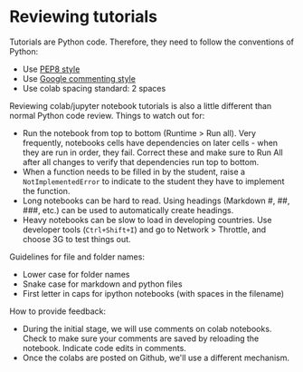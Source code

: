 # Reviewing tutorials

Tutorials are Python code. Therefore, they need to follow the conventions of Python:

* Use [PEP8 style](https://www.python.org/dev/peps/pep-0008/)
* Use [Google commenting style](https://sphinxcontrib-napoleon.readthedocs.io/en/latest/example_google.html)
* Use colab spacing standard: 2 spaces

Reviewing colab/jupyter notebook tutorials is also a little different than normal Python code review. Things to watch out for:

* Run the notebook from top to bottom (Runtime > Run all). Very frequently, notebooks cells have dependencies on later cells - when they are run in order, they fail. Correct these and make sure to Run All after all changes to verify that dependencies run top to bottom.
* When a function needs to be filled in by the student, raise a `NotImplementedError` to indicate to the student they have to implement the function.
* Long notebooks can be hard to read. Using headings (Markdown #, ##, ###, etc.) can be used to automatically create headings. 
* Heavy notebooks can be slow to load in developing countries. Use developer tools (`Ctrl+Shift+I`) and go to Network > Throttle, and choose 3G to test things out.

Guidelines for file and folder names:
* Lower case for folder names
* Snake case for markdown and python files
* First letter in caps for ipython notebooks (with spaces in the filename)

How to provide feedback:
* During the initial stage, we will use comments on colab notebooks. Check to make sure your comments are saved by reloading the notebook. Indicate code edits in comments.
* Once the colabs are posted on Github, we'll use a different mechanism.
